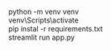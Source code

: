 python -m venv venv  
venv\Scripts\activate  
pip instal -r requirements.txt  
streamlit run app.py  
